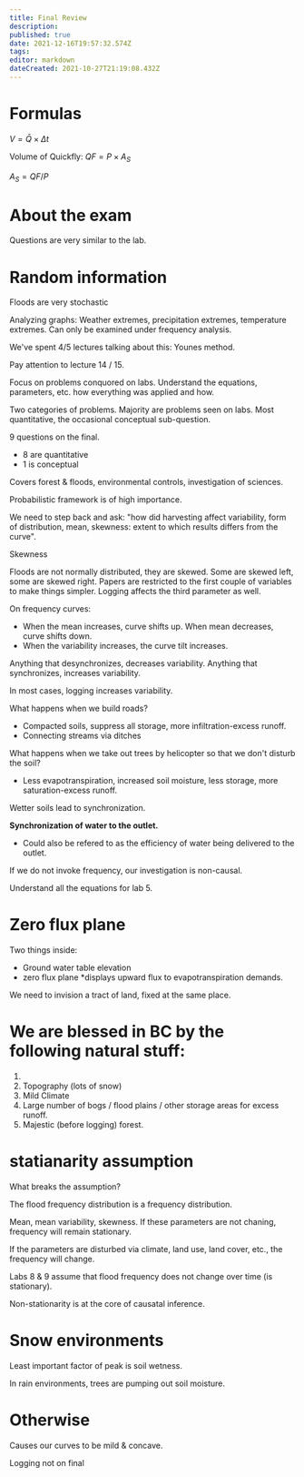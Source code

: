 ```yaml
---
title: Final Review
description: 
published: true
date: 2021-12-16T19:57:32.574Z
tags: 
editor: markdown
dateCreated: 2021-10-27T21:19:08.432Z
---
```


# Formulas

$V = \bar{Q} \times{} \Delta{}t$

Volume of Quickfly: $QF = P \times{} A_S$

$A_S = QF/P$



# About the exam
Questions are very similar to the lab. 

# Random information
Floods are very stochastic

Analyzing graphs: Weather extremes, precipitation extremes, temperature extremes. Can only be examined under frequency analysis. 

We've spent 4/5 lectures talking about this: Younes method. 

Pay attention to lecture 14 / 15.

Focus on problems conquored on labs. Understand the equations, parameters, etc. how everything was applied and how. 

Two categories of problems. Majority are problems seen on labs. Most quantitative, the occasional conceptual sub-question.

9 questions on the final.
* 8 are quantitative
* 1 is conceptual

Covers forest & floods, environmental controls, investigation of sciences.

Probabilistic framework is of high importance.

We need to step back and ask: "how did harvesting affect variability, form of distribution, mean, skewness: extent to which results differs from the curve".

Skewness

Floods are not normally distributed, they are skewed. Some are skewed left, some are skewed right. Papers are restricted to the first couple of variables to make things simpler. Logging affects the third parameter as well. 

On frequency curves:
* When the mean increases, curve shifts up. When mean decreases, curve shifts down.
* When the variability increases, the curve tilt increases.

Anything that desynchronizes, decreases variability.
Anything that synchronizes, increases variability.

In most cases, logging increases variability.

What happens when we build roads?
* Compacted soils, suppress all storage, more infiltration-excess runoff. 
* Connecting streams via ditches

What happens when we take out trees by helicopter so that we don't disturb the soil?
* Less evapotranspiration, increased soil moisture, less storage, more saturation-excess runoff. 

Wetter soils lead to synchronization.

**Synchronization of water to the outlet.**
* Could also be refered to as the efficiency of water being delivered to the outlet.


If we do not invoke frequency, our investigation is non-causal. 



Understand all the equations for lab 5.


# Zero flux plane

Two things inside:
* Ground water table elevation
* zero flux plane *displays upward flux to evapotranspiration demands.

We need to invision a tract of land, fixed at the same place. 



# We are blessed in BC by the following natural stuff:
1. 
2. Topography (lots of snow)
3. Mild Climate
4. Large number of bogs / flood plains / other storage areas for excess runoff.
5. Majestic (before logging) forest.


# statianarity assumption
What breaks the assumption? 

The flood frequency distribution is a frequency distribution.

Mean, mean variability, skewness. If these parameters are not chaning, frequency will remain stationary.

If the parameters are disturbed via climate, land use, land cover, etc., the frequency will change.

Labs 8 & 9 assume that flood frequency does not change over time (is stationary). 

Non-stationarity is at the core of causatal inference.

# Snow environments
Least important factor of peak is soil wetness.

In rain environments, trees are pumping out soil moisture.

# Otherwise

Causes our curves to be mild & concave.

Logging not on final